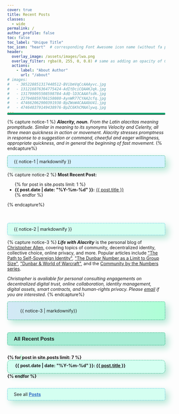 ```yaml
---
cover: true
title: Recent Posts
classes:
  - wide
permalink: /
author_profile: false
toc: false
toc_label: "Unique Title"
toc_icon: "heart"  # corresponding Font Awesome icon name (without fa prefix)
header:
  overlay_image: /assets/images/lwa.png
  overlay_filter: rgba(0, 255, 0, 0.8) # same as adding an opacity of 0.5 to a black background  
  actions:
    - label: "About Author"
      url: "/about"   
# images:
#   - 385228851317440512-BVibmVqCcAAAyvc.jpg
#   - 131216876364775424-AdItDciCQAAKJqk.jpg
#   - 131799095508598784-AdQ-lD3CAAAfsdk.jpg
#   - 227948859786158080-AynWR77CYAA2cfq.jpg
#   - 474662062900391938-BpZWoW4CAAAbU41.jpg
#   - 474640379149438976-BpZC6KhCMAAlywq.jpg
---
```

<style>
/* CSS code must be placed here to differentiate index page from other pages */
.sidebar.sticky {
   display: none !important;
}


@media (min-width: 1025px) {
  .page {
    float: none;
    width: calc(100% - 80px) !important;
    margin-left: 95px !important;
}
}
/* Media query for tablets */
@media (max-width: 768px) {
    .post-list {
        grid-template-columns: repeat(2, 1fr);
    }
}

/* Media query for mobile */
@media (max-width: 42em) {
    .post-list {
        grid-template-columns: 1fr;
    }
   .image-timeline:nth-child(n){
    margin: 0px 0px 20px 0px;
    border-radius: 5px;
    box-shadow: 2px 2px 8px #dadada;
    width: 100% !important;
}
#main {
    clear: both;
    margin-left: 10%;
    margin-right: 10%;
    padding-left: 0em;
    padding-right: 0em;
    -webkit-animation: intro .3s both;
    animation: intro .3s both;
    max-width: 100%;
    -webkit-animation-delay: .15s;
    animation-delay: .15s;
}
 
.page .page__inner-wrap {
    float: left;
    margin-top: 1em;
    margin-left: 0rem !important;
    margin-right: 0;
    width: 100%;
    clear: both;
}
}
/* Media query for mobile */
@media (max-width: 64em) {
    .post-list {
        grid-template-columns: 1fr;
    }
    .page {
    float: none;
    width: calc(100% - 80px) !important;
    margin-left: 40px !important;
}
   .image-timeline:nth-child(n){
    margin: 0px 0px 20px 0px;
    border-radius: 5px;
    box-shadow: 2px 2px 8px #dadada;
    width: 100% !important;
}
#main {
    clear: both;
    margin-left: 10%;
    margin-right: 10%;
    padding-left: 0em;
    padding-right: 0em;
    -webkit-animation: intro .3s both;
    animation: intro .3s both;
    max-width: 100%;
    -webkit-animation-delay: .15s;
    animation-delay: .15s;
}
}

/* Complete styling for the index page */

.image-timeline:nth-child(n){
  margin: 0px 0px 20px 0px;
  border-radius: 5px;
  box-shadow: 2px 2px 8px #dadada;
  width: 250px;
  height: 200px;
}
.recent-post__text{
  font-family: sans-serif;
  background-color: #a8edd5;
  border: 1px dashed #05A069;
  padding: 10px 20px 10px 20px;
  margin-bottom: 30px;
  border-radius: 5px;
  box-shadow: 10px 10px 20px #b6e7d6;
}
.definition{
  background-color: rgb(212, 242, 255);
  padding: 10px 20px 10px 20px;
  border: 1px dashed #05A069;
  box-shadow: 10px 10px 20px #b6e7d6;
  border-radius: 5px;
}
.definition a{
  color: black !important;
  font-weight: bold;
}
.recent-post__first{
  margin-top: 50px;
  background-color: rgb(212, 255, 241);
  padding: 10px 20px 10px 20px;
  border: 1px dashed #49b9de;
  box-shadow: 10px 10px 20px #b6e7d6;
  border-radius: 5px;
}
.recent-post__first a{
  font-weight: bold;
}
.about_website{
  background: linear-gradient(to right, #d3e8f6, #aeffd6); /* You can adjust the color stops as needed */
  padding: 20px 40px 20px 40px;
  border-radius: 5px;
  box-shadow: 10px 10px 20px #b6e7d6 ;
  margin-bottom: 40px;
  border: 1px dashed #05A069;
}


.post-catalog_order {
padding: 0;
margin: 0;
max-width: 100%;
position: relative;
list-style: none;
}

.post-catalog_order::before {
content: '';
width: 0.5rem;
height: 100%;
position: absolute;
top: 0;
left: 8%;
background: rgb(212, 255, 230);
z-index: -1;
}

.post-catalog_list {
padding: 0.5rem 1.5rem 1rem;
border-radius: 10px;
background: rgb(212, 255, 241);
border: 1px dashed #05A069;
  box-shadow: 10px 10px 20px #b6e7d6;
}

.post-catalog_list + .post-catalog_list {
margin-top: 1rem;
  border: 1px dashed #05A069;
}

.post-catalog_list::marker {
font-weight: 600;
color: #05A069;
font-size: 1.2rem;
}

.see-all_text{
  display: block;
  margin-top: 30px;
  background-color: rgb(212, 255, 241);
  padding: 10px 20px 10px 20px;
  border: 1px dashed #49b9de;
  box-shadow: 10px 10px 20px #b6e7d6;
  border-radius: 5px;
}
.see-all_text a{
  color: #2e6ac5;
  font-weight: bold;
}
.notice--info a {
    color: #0950bb;
}
.line-intro{
    display: block;
    margin: 1em 0;
    border: 9;
    border-radius: 2px;
    border-top: 5px solid #05A069;
    margin-top: -20px;
}

.image-makeover-1{
  width: 180px;
  height: auto;
  left: -28%;
  position: absolute;

}
.page__inner-wrap img{
    border: 0px dashed #49b9de !important;
    border-radius: 0px;
    box-shadow: 0px 0px 0px #b6e7d6;
    margin: 0px;
}
</style>
<hr class="line-intro">

  <!-- <img class="image-makeover-1" src="./assets/images/apple-touch-icon1.png" alt=""> -->

{% capture notice-1 %}
 ___Alacrity, noun.__ From the Latin alacritas meaning promptitude. Similar in meaning to its synonyms Velocity and Celerity, all three mean quickness in action or movement. Alacrity stresses promptness in response to a suggestion or command, cheerful and eager willingness, appropriate quickness, and in general the beginning of fast movement._
{% endcapture%}

<div class="definition">{{ notice-1 | markdownify }}</div>

{% capture notice-2 %}
<b>Most Recent Post:</b>
<ul>
{% for post in site.posts limit: 1 %}
<li><b>{{ post.date | date: "%Y-%m-%d" }}:</b> <a href="{{ post.url }}">{{ post.title }}</a></li>
{% endfor %}
</ul>
{% endcapture%}

<div class="notice--sucesss recent-post__first">{{ notice-2 | markdownify }}</div>

{% capture notice-3 %}
***Life with Alacrity*** is the personal blog of [Christopher Allen](/about/), covering topics of community, decentralized identity, collective choice, online privacy, and more. Popular articles include ["The Path to Self-Sovereign Identity"](https://www.lifewithalacrity.com/article/the-path-to-self-soverereign-identity/), ["The Dunbar Number as a Limit to Group Size"](https://www.lifewithalacrity.com/article/the-dunbar-number-as-a-limit-to-group-sizes/), ["Dunbar & World of Warcraft"](https://www.lifewithalacrity.com/article/dunbar-world-of-warcraft/), and the [Community by the Numbers series](https://www.lifewithalacrity.com/tags/#community-by-the-numbers).

_Christopher is available for personal consulting engagements on decentralized digital trust, online collaboration, identity management, digital assets, smart contracts, and human-rights privacy. Please [email](mailto:ChristopherA@LifeWithAlacrity.com) if you are interested._
{% endcapture%}

<div class="notice--info about_website introduction">{{ notice-3 | markdownify}}</div>



<h3 class="recent-post__text">All Recent Posts</h3>



<ul class="post-catalog_order" style="font-weight: bold">
{% for post in site.posts limit: 7 %}
<li class="post-catalog_list"><b>{{ post.date | date: "%Y-%m-%d" }}:</b> <a href="{{ post.url }}">{{ post.title }}</a></li>
{% endfor %}
</ul>



<span class="see-all_text">See all [Posts](/posts/) <i style="color: #05A069;" class="far fa-eye"></i></span>


<!-- <h3 class="image-author">Christopher Allen's Twitter Archive</h3>
{% capture notice-5 %}
{% for image in page.images %}
    <img class="image-timeline" src="./twitterarchive/ChristopherA/tweets_media/{{ image }}" />
{% endfor %}

{% endcapture%}
<div class="twitter-timeline">{{ notice-5 | raw }}</div>
 -->


<!-- <br>
<br>
<a class="twitter-timeline" style="display: none;" data-lang="en" data-width="auto" data-height="500px" data-tweet-limit="3" data-theme="dark" href="https://twitter.com/ChristopherA?ref_src=twsrc%5Etfw">Tweets by ChristopherA </a> -->